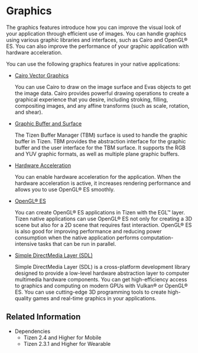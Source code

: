 # Graphics


The graphics features introduce how you can improve the visual look of your application through efficient use of images. You can handle graphics using various graphic libraries and interfaces, such as Cairo and OpenGL&reg; ES. You can also improve the performance of your graphic application with hardware acceleration.

You can use the following graphics features in your native applications:

- [Cairo Vector Graphics](cairo.md)

  You can use Cairo to draw on the image surface and Evas objects to get the image data. Cairo provides powerful drawing operations to create a graphical experience that you desire, including stroking, filling, compositing images, and any affine transforms (such as scale, rotation, and shear).

- [Graphic Buffer and Surface](graphic-buffer.md)

  The Tizen Buffer Manager (TBM) surface is used to handle the graphic buffer in Tizen. TBM provides the abstraction interface for the graphic buffer and the user interface for the TBM surface. It supports the RGB and YUV graphic formats, as well as multiple plane graphic buffers.

- [Hardware Acceleration](hw-acceleration.md)

  You can enable hardware acceleration for the application. When the hardware acceleration is active, it increases rendering performance and allows you to use OpenGL&reg; ES smoothly.

- [OpenGL&reg; ES](opengl.md)

  You can create OpenGL&reg; ES applications in Tizen with the EGL&trade; layer. Tizen native applications can use OpenGL&reg; ES not only for creating a 3D scene but also for a 2D scene that requires fast interaction. OpenGL&reg; ES is also good for improving performance and reducing power consumption when the native application performs computation-intensive tasks that can be run in parallel.

- [Simple DirectMedia Layer (SDL)](sdl.md)

  Simple DirectMedia Layer (SDL) is a cross-platform development library designed to provide a low-level hardware abstraction layer to computer multimedia hardware components. You can get high-efficiency access to graphics and computing on modern GPUs with Vulkan&reg; or OpenGL&reg; ES. You can use cutting-edge 3D programming tools to create high-quality games and real-time graphics in your applications.

## Related Information
- Dependencies
  - Tizen 2.4 and Higher for Mobile
  - Tizen 2.3.1 and Higher for Wearable
